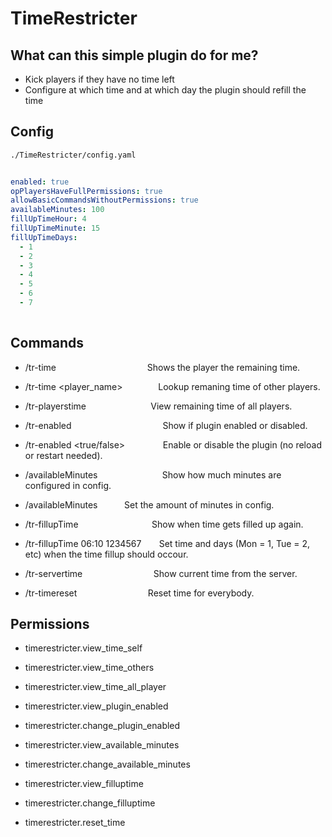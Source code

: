 # TimeRestricter

## What can this simple plugin do for me?

- Kick players if they have no time left
- Configure at which time and at which day the plugin should refill the time

## Config

```html
./TimeRestricter/config.yaml
```

```yaml

enabled: true
opPlayersHaveFullPermissions: true
allowBasicCommandsWithoutPermissions: true
availableMinutes: 100
fillUpTimeHour: 4
fillUpTimeMinute: 15
fillUpTimeDays:
  - 1
  - 2
  - 3
  - 4
  - 5
  - 6
  - 7
  
 ```

## Commands

- /tr-time ⠀ ⠀ ⠀ ⠀ ⠀ ⠀ ⠀ ⠀ ⠀ ⠀ Shows the player the remaining time.
- /tr-time <player_name> ⠀ ⠀ ⠀ ⠀Lookup remaning time of other players.
- /tr-playerstime ⠀ ⠀ ⠀ ⠀ ⠀ ⠀ ⠀ View remaining time of all players.

- /tr-enabled ⠀ ⠀ ⠀ ⠀ ⠀ ⠀ ⠀ ⠀ ⠀ ⠀ Show if plugin enabled or disabled.
- /tr-enabled <true/false> ⠀ ⠀ ⠀ ⠀ Enable or disable the plugin (no reload or restart needed).

- /availableMinutes ⠀ ⠀ ⠀ ⠀ ⠀ ⠀ ⠀ Show how much minutes are configured in config.
- /availableMinutes <minutes> ⠀ ⠀ ⠀Set the amount of minutes in config.

- /tr-fillupTime ⠀ ⠀ ⠀ ⠀ ⠀ ⠀ ⠀ ⠀ Show when time gets filled up again.
- /tr-fillupTime 06:10 1234567 ⠀ ⠀Set time and days (Mon = 1, Tue = 2, etc) when the time fillup should occour.
  
- /tr-servertime  ⠀ ⠀ ⠀ ⠀ ⠀ ⠀ ⠀ ⠀Show current time from the server.
  
- /tr-timereset  ⠀ ⠀ ⠀ ⠀ ⠀ ⠀ ⠀ ⠀Reset time for everybody.


## Permissions
  
- timerestricter.view_time_self
- timerestricter.view_time_others
- timerestricter.view_time_all_player

- timerestricter.view_plugin_enabled
- timerestricter.change_plugin_enabled
  
- timerestricter.view_available_minutes
- timerestricter.change_available_minutes

- timerestricter.view_filluptime
- timerestricter.change_filluptime
  
- timerestricter.reset_time

